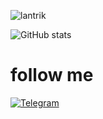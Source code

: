 <p align=left> <img src=https://komarev.com/ghpvc/?username=lantrik alt=lantrik /> </p>

![GitHub stats](https://github-readme-stats.vercel.app/api?username=lantrik&102442&title_color=fff&text_color=fff)

# follow me

[![Telegram](https://img.shields.io/badge/-Telegram-2f3136?style=for-the-badge&logo=telegram)](https://t.me/lantrik)
